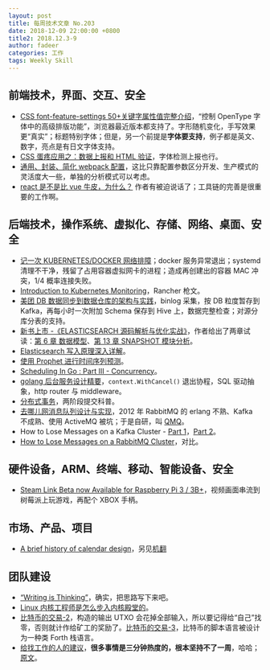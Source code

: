 ```yaml
---
layout: post
title: 每周技术文章 No.203
date: 2018-12-09 22:00:00 +0800
title2: 2018.12.3-9
author: fadeer
categories: 工作
tags: Weekly Skill
---
```


## 前端技术，界面、交互、安全

- [CSS font-feature-settings 50+关键字属性值完整介绍](https://www.zhangxinxu.com/wordpress/2018/12/css-font-feature-settings-keyword-value/)，“控制 OpenType 字体中的高级排版功能”，浏览器最近版本都支持了。字形随机变化，手写效果更“真实”；标题特别字体；但是，另一个前提是**字体要支持**，例子都是英文、数字，亮点是有日文字体支持。
- [CSS 蛋疼应用之：数据上报和 HTML 验证](https://www.zhangxinxu.com/wordpress/2018/12/css-data-report-html-validate/)，字体检测上报也行。
- [通用、封装、简化 webpack 配置](https://github.com/senntyou/blogs/blob/master/extend/11.md)，这比只靠配置参数区分开发、生产模式的灵活度大一些，单独的分析模式可以考虑。
- [react 是不是比 vue 牛皮，为什么？](https://www.zhihu.com/question/301860721/answer/545031906) 作者有被迫说话了；工具链的完善是很重要的工作啊。

## 后端技术，操作系统、虚拟化、存储、网络、桌面、安全

- [记一次 KUBERNETES/DOCKER 网络排障](https://coolshell.cn/articles/18654.html)；docker 服务异常退出；systemd 清理不干净，残留了占用容器虚拟网卡的进程；造成再创建出的容器 MAC 冲突，1/4 概率连接失败。
- [Introduction to Kubernetes Monitoring](https://rancher.com/blog/2018/2018-10-18-monitoring-kubernetes/)，Rancher 枪文。
- [美团 DB 数据同步到数据仓库的架构与实践](https://tech.meituan.com/binlog_dw.html)，binlog 采集，按 DB 粒度暂存到 Kafka，再每小时一次附加 Schema 保存到 Hive 上，数据完整检查；对源分库分表的支持。
- [新书上市 -《ELASTICSEARCH 源码解析与优化实战》](https://www.easyice.cn/archives/304)，作者给出了两章试读：[第 6 章 数据模型](https://www.easyice.cn/archives/300)、[第 13 章 SNAPSHOT 模块分析](https://www.easyice.cn/archives/302)。
- [Elasticsearch 写入原理深入详解](https://mp.weixin.qq.com/s/2mClTawzUrbFH44f3GXozg)。
- [使用 Prophet 进行时间序列预测](https://www.biaodianfu.com/prophet.html)。
- [Scheduling In Go : Part III - Concurrency](https://www.ardanlabs.com/blog/2018/12/scheduling-in-go-part3.html)。
- [golang 后台服务设计精要](http://litang.me/post/golang-server-design/)，`context.WithCancel()` 退出协程，SQL 驱动抽象，http router 与 middleware。
- [分布式事务](https://zhuanlan.zhihu.com/p/51684618)，两阶段提交科普。
- [去哪儿网消息队列设计与实现](https://www.infoq.cn/article/b4VPvP3m8DA-PM7ZqMGZ)，2012 年 RabbitMQ 的 erlang 不熟、Kafka 不成熟、使用 ActiveMQ 被坑；于是自研，叫 [QMQ](https://github.com/qunarcorp/qmq)。
- How to Lose Messages on a Kafka Cluster - [Part 1](https://jack-vanlightly.com/blog/2018/9/14/how-to-lose-messages-on-a-kafka-cluster-part1)，[Part 2](https://jack-vanlightly.com/blog/2018/9/18/how-to-lose-messages-on-a-kafka-cluster-part-2)。
- [How to Lose Messages on a RabbitMQ Cluster](https://jack-vanlightly.com/blog/2018/9/10/how-to-lose-messages-on-a-rabbitmq-cluster)，对比。

## 硬件设备，ARM、终端、移动、智能设备、安全

- [Steam Link Beta now Available for Raspberry Pi 3 / 3B+](https://www.cnx-software.com/2018/12/06/steam-link-raspberry-pi-3-board/)，视频画面串流到树莓派上玩游戏，再配个 XBOX 手柄。

## 市场、产品、项目

<!--preview-end-->

- [A brief history of calendar design](https://uxdesign.cc/a-brief-history-of-calendar-design-c3f876689fed)，另见[机翻](https://kknews.cc/zh-cn/culture/8z6ee6e.html)

## 团队建设

- [“Writing is Thinking”](https://medium.learningbyshipping.com/writing-is-thinking-an-annotated-twitter-thread-2a75fe07fade)，确实，把思路写下来吧。
- [Linux 内核工程师是怎么步入内核殿堂的](https://www.wolfcstech.com/2018/12/02/linux_kernel_start)。
- [比特币的交易-2](https://happy123.me/blog/2018/12/03/bi-te-bi-de-jiao-yi-2/)，构造的输出 UTXO 会花掉全部输入，所以要记得给“自己”找零，否则就计作给矿工的奖励了。[比特币的交易-3](https://happy123.me/blog/2018/12/09/bi-te-bi-de-jiao-yi-3/)，比特币的脚本语言被设计为一种类 Forth 栈语言。
- [给找工作的人的建议](https://wanqu.co/a/7170/%E7%BB%99%E6%89%BE%E5%B7%A5%E4%BD%9C%E7%9A%84%E4%BA%BA%E7%9A%84%E5%BB%BA%E8%AE%AE/)，**很多事情是三分钟热度的，根本坚持不了一周**，哈哈；[原文](https://www.gregkamradt.com/gregkamradt/2018/3/18/0xov5ak1hjunr4twj83k940z9q6fza)。
